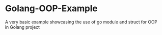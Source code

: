 # Golang-OOP-Example
A very basic example showcasing the use of go module and struct for OOP in Golang project
